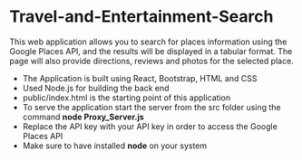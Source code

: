# Travel-and-Entertainment-Search
This web application allows you to search for places information using the Google Places API, and the results will be displayed in a tabular format. The page will also provide directions, reviews and photos for the selected place.
- The Application is built using React, Bootstrap, HTML and CSS
- Used Node.js for building the back end
- public/index.html is the starting point of this application
- To serve the application start the server from the src folder using the command **node Proxy_Server.js**
- Replace the API key with your API key in order to access the Google Places API
- Make sure to have installed **node** on your system

